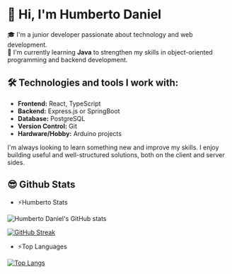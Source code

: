 # 👋 Hi, I'm Humberto Daniel

🎓 I'm a junior developer passionate about technology and web development.  
🚀 I'm currently learning **Java** to strengthen my skills in object-oriented programming and backend development.


## 🛠 Technologies and tools I work with:

-   **Frontend:** React, TypeScript
-   **Backend:** Express.js or SpringBoot
-   **Database:** PostgreSQL
-   **Version Control:** Git
-   **Hardware/Hobby:** Arduino projects

I'm always looking to learn something new and improve my skills. I enjoy building useful and well-structured solutions, both on the client and server sides.

## 😎 Github Stats
* ⚡Humberto Stats <br>

![Humberto Daniel's GitHub stats](https://github-readme-stats.vercel.app/api?username=eldanielhumberto&show_icons=true&theme=gruvbox)

[![GitHub Streak](https://streak-stats.demolab.com/?user=eldanielhumberto&theme=gruvbox)](https://git.io/streak-stats)

* ⚡Top Languages <br>

[![Top Langs](https://github-readme-stats.vercel.app/api/top-langs/?username=anuraghazra&theme=gruvbox&layout=compact)](https://github.com/anuraghazra/github-readme-stats)







